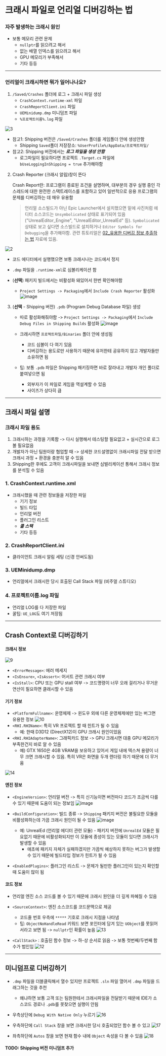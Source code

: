# 크래시 파일로 언리얼 디버깅하는 법

### 자주 발생하는 크래시 원인
- 보통 메모리 관련 문제
    - `nullptr`를 읽으려고 해서
    - 없는 배열 인덱스를 읽으려고 해서
    - GPU 메모리가 부족해서
    - 기타 등등

----

 ### 언리얼이 크래시하면 뭐가 일어나나요?
1. `/Saved/Crashes` 폴더에 로그 + 크래시 파일 생성
    - `CrashContext.runtime-xml` 파일
    - `CrashReportClient.ini` 파일
    - `UEMinidump.dmp` 미니덤프 파일
    - `%프로젝트이름%.log` 파일
   
![3](https://github.com/Unreal-Engine-Developers-Korea/Unreal-Optimization-And-Debugging/assets/57009810/45d128be-2b80-43a1-8fef-4622b2248dd6)

   - 참고1: Shipping 버전은 `/Saved/Crashes` 폴더를 게임폴더 안에 생성안함
       - Shipping `Saved`폴더 저장장소: `%UserProfile%/AppData/프로젝트파일/` 
   - 참고2: Shipping 버전에서는 _**로그 파일을 생성 안함**_
     - 로그파일이 필요하다면 프로젝트 `.Target.cs` 파일에 `bUseLoggingInShipping = true` 추가해야함

2. Crash Reporter (크래시 알림)창이 뜬다
 
    Crash Report란: 프로그램이 종료된 조건을 설명하며, 대부분의 경우 실행 중인 각 스레드에 대한 완전한 스택트레이스를 포함하고 있어 일반적으로 응용 프로그램의 문제를 디버깅하는 데 매우 유용함

   > 언리얼 소스빌드가 아닌 Epic Launcher에서 설치했으면 밑에 사진처럼 에디터 소스코드는 `Unsymbolicated` 상태로 표기되어 있음 ("UnrealEditor_Engine", "UnrealEditor_UnrealEd" 등). `Symbolicated` 상태로 보고 싶다면 소스빌드로 설치하거나 `Editor Symbols for Debugging`을 추가해야함. 관련 튜토리얼은 [02_유용한 디버깅 정보 추출하는 법](Optimization%20And%20Debugging%20Tips/04_디버깅/01_유용한%20디버깅%20정보%20추출하는%20법) 자료에 있음.

![2](https://github.com/Unreal-Engine-Developers-Korea/Unreal-Optimization-And-Debugging/assets/57009810/8fd310c7-ea20-4bf6-b196-7fd5119c28fa)

   - 코드 에디터에서 실행했으면 보통 크래시나는 코드에서 정지
   - `.dmp` 파일을 `.runtime-xml`로 심볼리케이션 함

- (**선택**) 패키지 빌드에서는 비활성화 돼있어서 한번 확인해야함
    - `Project Settings -> Packaging`에서 `Include Crash Reporter` 활성화
      ![image](https://github.com/Unreal-Engine-Developers-Korea/Unreal-Optimization-And-Debugging/assets/57009810/4a998a33-25e1-4867-a46b-87b457890d64)

3. (**선택** - Shipping 버전) `.pdb` (Program Debug Database 파일) 생성
    - 따로 활성화해줘야함 -> `Project Settings -> Packaging`에서 `Include Debug Files in Shipping Builds` 활성화
![image](https://github.com/Unreal-Engine-Developers-Korea/Unreal-Optimization-And-Debugging/assets/57009810/3765f80e-e900-4761-8f03-d4e382ff9f95)

    - 크래시하면 `프로젝트파일/Binaries` 폴더 안에 생성됨
      - 코드 심볼이 다 여기 있음
      - 디버깅하는 용도로만 사용하기 때문에 유저한테 공유하지 않고 개발자들만 소유하면 됨
    - 팁: 보통 `.pdb` 파일은 Shipping 패키징하면 바로 잘라내고 개발자 개인 폴더로 붙여넣으면 됨
      - 외부자가 이 파일로 게임을 역설계할 수 있음
      - 사이즈가 상다히 큼

----

## 크래시 파일 설명

### 크래시 파일 용도
1. 크래시하는 과정을 기록함 -> 다시 실행해서 테스팅할 필요없고 + 실시간으로 로그 볼 필요없음
2. 개발자가 아닌 팀원이랑 협업할 때 -> 상세한 코드설명없이 크래시파일 전달 받으면 크래시 과정 + 환경을 충분히 알 수 있음
3. Shipping한 후에도 고객이 크래시파일을 보내면 심벌리케이션 통해서 크래시 정보를 분석힐 수 있음

### 1. CrashContext.runtime.xml
- 크래시했을 때 관련 정보들을 저장한 파일
  - 기기 정보
  - 빌드 타입
  - 언리얼 버전
  - 플러그인 리스트
  - **_콜 스택_**
  - 기타 등등
### 2. CrashReportClient.ini
- 클라이언트 크래시 알림 세팅 (신경 안써도됨)
### 3. UEMinidump.dmp
- 언리얼에서 크래시한 당시 호출된 Call Stack 파일 (비주얼 스튜디오)
### 4. 프로젝트이름.log 파일
- 언리얼 LOG를 다 저장한 파일
- 꿀팁: `UE_LOG`도 여기 저장됨

----

## Crash Context로 디버깅하기
#### 크래시 정보
![9](https://github.com/Unreal-Engine-Developers-Korea/Unreal-Optimization-And-Debugging/assets/57009810/2ee8ee1a-9f0f-4f3f-8ca4-9ea9ef28575e)

- `<ErrorMessage>`: 에러 메세지 
- `<IsEnsure>`, `<IsAssert>`: 어서트 관련 크래시 여부
- `<IsStall>`: CPU 또는 GPU stall 여부 -> 코드명령이 너무 오래 걸리거나 무거운 연산이 필요하면 클래시할 수 있음
#### 기기 정보
- `<PlatformFullname>`: 운영체제 -> 윈도우 외에 다른 운영체제에만 있는 버그면 유용한 정보
![10](https://github.com/Unreal-Engine-Developers-Korea/Unreal-Optimization-And-Debugging/assets/57009810/b7c4a655-9795-4e0f-9155-15bd16676f98)
- `<RHI.RHIName>`: 특히 VR 프로젝트 할 때 힌트가 될 수 있음
  - 예: 한때 D3D12 (DirectX12)이 GPU 크래시 원인이었음
- `<RHI.RHIAdapterName>`: 그래픽카드 정보 -> GPU 크래시면 대충 GPU 메모리가 부족한건지 바로 알 수 있음
  - 예) GTX 1650은 4GB VRAM을 보유하고 있어서 게임 내에 텍스쳐 용량이 너무 크면 크래시할 수 있음. 특히 VR은 화면을 두개 렌더링 하기 때문에 더 무거움

![14](https://github.com/Unreal-Engine-Developers-Korea/Unreal-Optimization-And-Debugging/assets/57009810/87ce5896-15d3-4106-ba6c-f8c3a16d57c6)

#### 엔진 정보 
- `<EngineVersion>`: 언리얼 버전 -> 특히 신기능이면 버전마다 코드가 조금씩 다를 수 있기 때문에 도움이 되는 정보임
![image](https://github.com/Unreal-Engine-Developers-Korea/Unreal-Optimization-And-Debugging/assets/57009810/c2a8dc05-423a-4e60-a0b2-006e734408dc)

- `<BuildConfiguration>`: 빌드 종류 -> `Shipping` 패키지 버전은 불필요한 모듈을 비활성화하는데 가끔 크래시 원인이 될 수 있음
![image](https://github.com/Unreal-Engine-Developers-Korea/Unreal-Optimization-And-Debugging/assets/57009810/25eb3bff-6120-4776-8fbd-46de88566d26)
    - 예: UnrealEd (언리얼 에디터 관련 모듈) - 패키지 버전에 `UnrealEd` 모듈은 필요없기 때문에 비활성화되지만 이 모듈에 종성이 있는 모듈이 있다면 크래시가 발생할 수 있음
      - 애초에 패키지 자체가 실패하겠지만 가끔씩 예상하지 못하는 버그가 발생할 수 있기 때문에 빌드타입 정보가 힌트가 될 수 있음

- `<EnabledPlugins>`: 플러그인 리스트 -> 문제가 될만한 플러그인이 있는지 확인할 때 도움이 많이 됨
#### 코드 정보
- 언리얼 엔진 소스 코드를 볼 수 있기 때문에 크래시 원인을 더 깊게 파혜칠 수 있음
- `<SourceContext>`: 엔진 소스코드를 코드문맥으로 제공
  - 코드줄 번호 우측에 `*****` 기호로 크래시 지점을 나타냄
  - 팁: `ObjectNoHandleRead` 키워드 보면 포인터에 담겨 있는 `UObject`를 못읽어서라고 보면 됨 -> `nullptr`인 확률이 높음
![13](https://github.com/Unreal-Engine-Developers-Korea/Unreal-Optimization-And-Debugging/assets/57009810/44ad5e7b-5ab7-41dc-b08a-620b8d453cea)

- `<CallStack>` : 호출된 함수 정보 -> 하-상 순서로 읽음 -> 보통 첫번째/두번째 함수가 범인임 
![12](https://github.com/Unreal-Engine-Developers-Korea/Unreal-Optimization-And-Debugging/assets/57009810/afd44897-2da6-45cc-8874-e3f767967b80)

----
## 미니덤프로 디버깅하기
- `.dmp` 파일을 더블클릭해서 열수 있지만 프로젝트 `.sln` 파일 열어서 `.dmp` 파일을 드래그하는 것을 추천
  - 왜냐하면 보통 고객 또는 팀원한테서 크래시파일을 전달받기 때문에 IDE가 소스코드 경로나 `.pdb`를 못찾으면 실행이 안됨
- 우측상단에 `Debug With Native Only` 누르기
![16](https://github.com/Unreal-Engine-Developers-Korea/Unreal-Optimization-And-Debugging/assets/57009810/bf2a6ffb-5765-48d3-a9e2-4bf060e2b92c)

- 우측하단에 `Call Stack` 창을 보면 크래시한 당시 호출되었던 함수 볼 수 있고
![17](https://github.com/Unreal-Engine-Developers-Korea/Unreal-Optimization-And-Debugging/assets/57009810/59d97f89-dcf6-481a-b3da-5a9aa88795ce)

- 좌측하단에 `Autos` 창을 보면 현재 함수 내에 `Object` 속성을 다 볼 수 있음
![18](https://github.com/Unreal-Engine-Developers-Korea/Unreal-Optimization-And-Debugging/assets/57009810/b24f0d1a-6f61-46c1-a3be-389e86f8057d)

#### TODO: Shipping 버전 미니덤프 추가 
